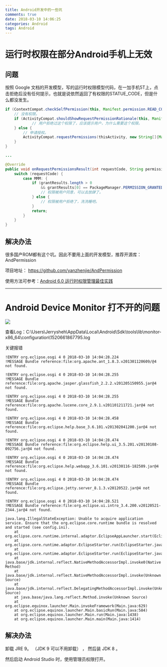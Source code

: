 ```yaml
---
title: Android开发中的一些坑
comments: true
date: 2018-03-10 14:06:25
categories: Android
tags: Android
---
```


# 运行时权限在部分Android手机上无效

## 问题

按照 Google 文档的开发模型，写的运行时权限模型代码，在一加手机5T上，点击拒绝后没有任何提示，也就是说依然返回了有权限的STATUE_CODE，但是什么都没发生。

```java
if (ContextCompat.checkSelfPermission(this, Manifest.permission.READ_CONTACTS) != PackageManager.PERMISSION_GRANTED) {
    // 没有权限。
    if (ActivityCompat.shouldShowRequestPermissionRationale(this, Manifest.permission.READ_CONTACTS)) {
            // 用户拒绝过这个权限了，应该提示用户，为什么需要这个权限。
    } else {
        // 申请授权。
        ActivityCompat.requestPermissions(thisActivity, new String[]{Manifest.permission.READ_CONTACTS}, MMM);
    }
}

...

@Override
public void onRequestPermissionsResult(int requestCode, String permissions[], int[] grantResults) {
    switch (requestCode) {
        case MMM: {
            if (grantResults.length > 0
                && grantResults[0] == PackageManager.PERMISSION_GRANTED) {
                // 权限被用户同意，可以去放肆了。
            } else {
                // 权限被用户拒绝了，洗洗睡吧。
            }
            return;
        }
    }
}
```

## 解决办法

很多国产ROM都有这个坑。因此不要用上面的开发模型，推荐开源库：AndPermission

项目地址： https://github.com/yanzhenjie/AndPermission

使用方法可参考：[Android 6.0 运行时权限管理最佳实践](http://blog.csdn.net/yanzhenjie1003/article/details/52503533/)

---

# Android Device Monitor 打不开的问题

![](https://images2017.cnblogs.com/blog/1123188/201710/1123188-20171021145523693-750693630.png)


查看Log：C:\Users\Jerrysheh\AppData\Local\Android\Sdk\tools\lib\monitor-x86_64\configuration\1520661867795.log

关键报错

```
!ENTRY org.eclipse.osgi 4 0 2018-03-10 14:04:28.224
!MESSAGE Bundle reference:file:org.apache.ant_1.8.3.v201301120609/@4 not found.

!ENTRY org.eclipse.osgi 4 0 2018-03-10 14:04:28.255
!MESSAGE Bundle reference:file:org.apache.jasper.glassfish_2.2.2.v201205150955.jar@4 not found.

!ENTRY org.eclipse.osgi 4 0 2018-03-10 14:04:28.255
!MESSAGE Bundle reference:file:org.apache.lucene.core_2.9.1.v201101211721.jar@4 not found.

!ENTRY org.eclipse.osgi 4 0 2018-03-10 14:04:28.458
!MESSAGE Bundle reference:file:org.eclipse.help.base_3.6.101.v201302041200.jar@4 not found.

!ENTRY org.eclipse.osgi 4 0 2018-03-10 14:04:28.474
!MESSAGE Bundle reference:file:org.eclipse.help.ui_3.5.201.v20130108-092756.jar@4 not found.

!ENTRY org.eclipse.osgi 4 0 2018-03-10 14:04:28.474
!MESSAGE Bundle reference:file:org.eclipse.help.webapp_3.6.101.v20130116-182509.jar@4 not found.

!ENTRY org.eclipse.osgi 4 0 2018-03-10 14:04:28.474
!MESSAGE Bundle reference:file:org.eclipse.jetty.server_8.1.3.v20120522.jar@4 not found.

!ENTRY org.eclipse.osgi 4 0 2018-03-10 14:04:28.521
!MESSAGE Bundle reference:file:org.eclipse.ui.intro_3.4.200.v20120521-2344.jar@4 not found.

java.lang.IllegalStateException: Unable to acquire application service. Ensure that the org.eclipse.core.runtime bundle is resolved and started (see config.ini).
	at org.eclipse.core.runtime.internal.adaptor.EclipseAppLauncher.start(EclipseAppLauncher.java:74)
	at org.eclipse.core.runtime.adaptor.EclipseStarter.run(EclipseStarter.java:353)
	at org.eclipse.core.runtime.adaptor.EclipseStarter.run(EclipseStarter.java:180)
	at java.base/jdk.internal.reflect.NativeMethodAccessorImpl.invoke0(Native Method)
	at java.base/jdk.internal.reflect.NativeMethodAccessorImpl.invoke(Unknown Source)
	at java.base/jdk.internal.reflect.DelegatingMethodAccessorImpl.invoke(Unknown Source)
	at java.base/java.lang.reflect.Method.invoke(Unknown Source)
	at org.eclipse.equinox.launcher.Main.invokeFramework(Main.java:629)
	at org.eclipse.equinox.launcher.Main.basicRun(Main.java:584)
	at org.eclipse.equinox.launcher.Main.run(Main.java:1438)
	at org.eclipse.equinox.launcher.Main.main(Main.java:1414)
```

## 解决办法

卸载 JRE 9。 （JDK 9 可以不用卸载） ， 然后装 JDK 8 。

然后启动 Android Studio 时，使用管理员权限打开。
